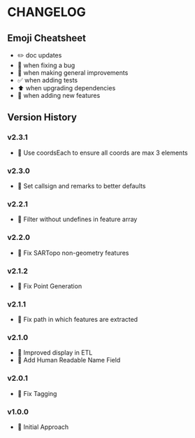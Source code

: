 # CHANGELOG

## Emoji Cheatsheet
- :pencil2: doc updates
- :bug: when fixing a bug
- :rocket: when making general improvements
- :white_check_mark: when adding tests
- :arrow_up: when upgrading dependencies
- :tada: when adding new features

## Version History

### v2.3.1

- :bug: Use coordsEach to ensure all coords are max 3 elements

### v2.3.0

- :rocket: Set callsign and remarks to better defaults

### v2.2.1

- :bug: Filter without undefines in feature array

### v2.2.0

- :bug: Fix SARTopo non-geometry features

### v2.1.2

- :bug: Fix Point Generation

### v2.1.1

- :bug: Fix path in which features are extracted

### v2.1.0

- :rocket: Improved display in ETL
- :tada: Add Human Readable Name Field

### v2.0.1

- :rocket: Fix Tagging

### v1.0.0

- :rocket: Initial Approach

